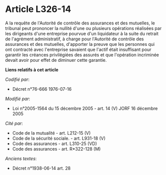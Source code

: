 # Article L326-14

A la requête de l'Autorité de contrôle des assurances et des mutuelles, le tribunal peut prononcer la nullité d'une ou
plusieurs opérations réalisées par les dirigeants d'une entreprise pourvue d'un liquidateur à la suite du retrait de
l'agrément administratif, à charge pour l'Autorité de contrôle des assurances et des mutuelles, d'apporter la preuve que les
personnes qui ont contracté avec l'entreprise savaient que l'actif était insuffisant pour garantir les créances privilégiées
des assurés et que l'opération incriminée devait avoir pour effet de diminuer cette garantie.

**Liens relatifs à cet article**

_Codifié par_:

  - Décret n°76-666 1976-07-16

_Modifié par_:

  - Loi n°2005-1564 du 15 décembre 2005 - art. 14 (V) JORF 16 décembre 2005

_Cité par_:

  - Code de la mutualité - art. L212-15 (V)
  - Code de la sécurité sociale. - art. L931-18 (V)
  - Code des assurances - art. L310-25 (VD)
  - Code des assurances - art. R*322-128 (M)

_Anciens textes_:

  - Décret n°1938-06-14 art. 28
